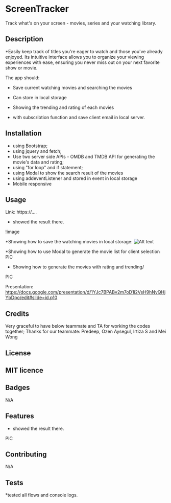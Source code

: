 # ScreenTracker
Track what's on your screen - movies, series and your watching library. 

## Description 
 *Easily keep track of titles you're eager to watch and those you've already enjoyed. Its intuitive interface allows you to organize your viewing experiences with ease, ensuring you never miss out on your next favorite show or movie.
 
 
 The app should:

* Save current watching movies and searching the movies
 
* Can store in local storage
 
* Showing the trending and rating of each movies
 
* with subscribtion function and save client email in local server.


## Installation

* using Bootstrap;
* using jquery and fetch;
* Use two server side APIs - OMDB and TMDB API for generating the movie's data and rating;
* using "for loop" and if statement;
* using Modal to show the search result of the movies 
* using addeventListener and stored in event in local storage
* Mobile responsive



## Usage 
Link: https://....
* showed the result there.

!image 

*Showing how to save the watching movies in local storage:
![Alt text](image-1.png)


*Showing how to use Modal to generate the movie list for client selection
PIC

* Showing how to generate the movies with rating and trending/

PIC

Presentation:
https://docs.google.com/presentation/d/1YJc7BPABv2m7oD1i2VsH9hNvQHjYbDpo/edit#slide=id.p10 


## Credits

Very graceful to have below teammate and TA for working the codes together;
Thanks for our teammate: Predeep, Ozen Aysegul, Irtiza S and Mei Wong



## License

MIT licence
---



## Badges
N/A

## Features

* showed the result there.

PIC

## Contributing

N/A

## Tests

*tested all flows and console logs.